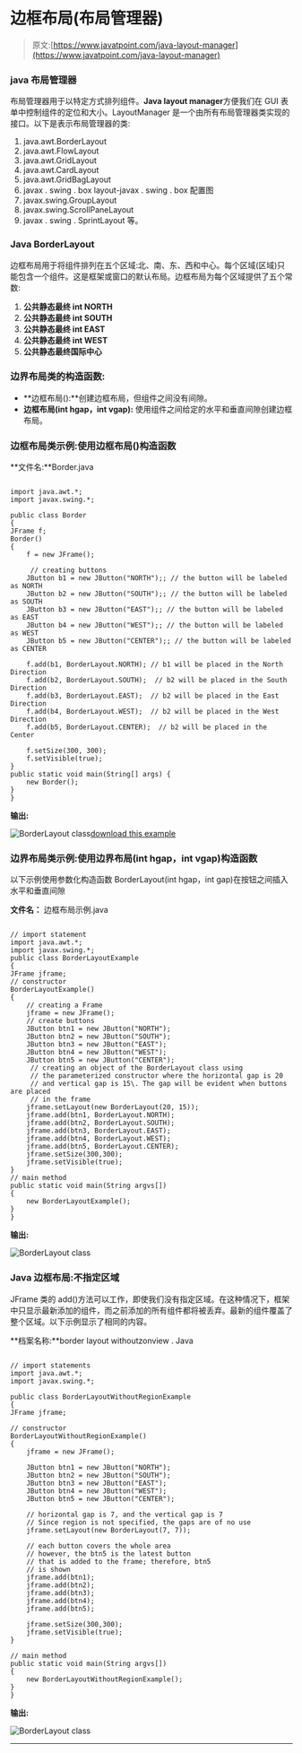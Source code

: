 # 边框布局(布局管理器)

> 原文:[https://www.javatpoint.com/java-layout-manager](https://www.javatpoint.com/java-layout-manager)

### java 布局管理器

布局管理器用于以特定方式排列组件。**Java layout manager**方便我们在 GUI 表单中控制组件的定位和大小。LayoutManager 是一个由所有布局管理器类实现的接口。以下是表示布局管理器的类:

1.  java.awt.BorderLayout
2.  java.awt.FlowLayout
3.  java.awt.GridLayout
4.  java.awt.CardLayout
5.  java.awt.GridBagLayout
6.  javax . swing . box layout-javax . swing . box 配置图
7.  javax.swing.GroupLayout
8.  javax.swing.ScrollPaneLayout
9.  javax . swing . SprintLayout 等。

### Java BorderLayout

边框布局用于将组件排列在五个区域:北、南、东、西和中心。每个区域(区域)只能包含一个组件。这是框架或窗口的默认布局。边框布局为每个区域提供了五个常数:

1.  **公共静态最终 int NORTH**
2.  **公共静态最终 int SOUTH**
3.  **公共静态最终 int EAST**
4.  **公共静态最终 int WEST**
5.  **公共静态最终国际中心**

### 边界布局类的构造函数:

*   **边框布局():**创建边框布局，但组件之间没有间隙。
*   **边框布局(int hgap，int vgap):** 使用组件之间给定的水平和垂直间隙创建边框布局。

### 边框布局类示例:使用边框布局()构造函数

**文件名:**Border.java

```

import java.awt.*;  
import javax.swing.*;  

public class Border 
{  
JFrame f;  
Border()
{  
    f = new JFrame();  

     // creating buttons
    JButton b1 = new JButton("NORTH");; // the button will be labeled as NORTH 
    JButton b2 = new JButton("SOUTH");; // the button will be labeled as SOUTH
    JButton b3 = new JButton("EAST");; // the button will be labeled as EAST
    JButton b4 = new JButton("WEST");; // the button will be labeled as WEST
    JButton b5 = new JButton("CENTER");; // the button will be labeled as CENTER

    f.add(b1, BorderLayout.NORTH); // b1 will be placed in the North Direction  
    f.add(b2, BorderLayout.SOUTH);  // b2 will be placed in the South Direction  
    f.add(b3, BorderLayout.EAST);  // b2 will be placed in the East Direction  
    f.add(b4, BorderLayout.WEST);  // b2 will be placed in the West Direction  
    f.add(b5, BorderLayout.CENTER);  // b2 will be placed in the Center  

    f.setSize(300, 300);  
    f.setVisible(true);  
}  
public static void main(String[] args) {  
    new Border();  
}  
}  

```

**输出:**

![BorderLayout class](../Images/b445e4aebdc0d9f4bd335afa38d99e70.png)[download this example](https://static.javatpoint.com/src/layout/BorderLayout.zip)

### 边界布局类示例:使用边界布局(int hgap，int vgap)构造函数

以下示例使用参数化构造函数 BorderLayout(int hgap，int gap)在按钮之间插入水平和垂直间隙

**文件名：** 边框布局示例.java

```

// import statement
import java.awt.*;  
import javax.swing.*;  
public class BorderLayoutExample
{	
JFrame jframe;  
// constructor
BorderLayoutExample()
{
    // creating a Frame	
    jframe = new JFrame();  
    // create buttons
    JButton btn1 = new JButton("NORTH");  
    JButton btn2 = new JButton("SOUTH");  
    JButton btn3 = new JButton("EAST"); 
    JButton btn4 = new JButton("WEST");  
    JButton btn5 = new JButton("CENTER");
     // creating an object of the BorderLayout class using 
     // the parameterized constructor where the horizontal gap is 20 
     // and vertical gap is 15\. The gap will be evident when buttons are placed 
     // in the frame
    jframe.setLayout(new BorderLayout(20, 15));
    jframe.add(btn1, BorderLayout.NORTH);  
    jframe.add(btn2, BorderLayout.SOUTH);  
    jframe.add(btn3, BorderLayout.EAST);  
    jframe.add(btn4, BorderLayout.WEST);  
    jframe.add(btn5, BorderLayout.CENTER);  
    jframe.setSize(300,300);  
    jframe.setVisible(true);  
}  
// main method
public static void main(String argvs[]) 
{  
    new BorderLayoutExample();  
}  
}  

```

**输出:**

![BorderLayout class](../Images/4bebb70c70e3e39cb4db47738b71d028.png)

### Java 边框布局:不指定区域

JFrame 类的 add()方法可以工作，即使我们没有指定区域。在这种情况下，框架中只显示最新添加的组件，而之前添加的所有组件都将被丢弃。最新的组件覆盖了整个区域。以下示例显示了相同的内容。

**档案名称:**border layout withoutzonview . Java

```

// import statements
import java.awt.*;  
import javax.swing.*;  

public class BorderLayoutWithoutRegionExample
{	
JFrame jframe;  

// constructor
BorderLayoutWithoutRegionExample()
{	
    jframe = new JFrame();  

    JButton btn1 = new JButton("NORTH");  
    JButton btn2 = new JButton("SOUTH");  
    JButton btn3 = new JButton("EAST"); 
    JButton btn4 = new JButton("WEST");  
    JButton btn5 = new JButton("CENTER");

    // horizontal gap is 7, and the vertical gap is 7
    // Since region is not specified, the gaps are of no use
    jframe.setLayout(new BorderLayout(7, 7));

    // each button covers the whole area
    // however, the btn5 is the latest button 
    // that is added to the frame; therefore, btn5 
    // is shown
    jframe.add(btn1);  
    jframe.add(btn2);  
    jframe.add(btn3);
    jframe.add(btn4);
    jframe.add(btn5);

    jframe.setSize(300,300);  
    jframe.setVisible(true);  
}  

// main method
public static void main(String argvs[]) 
{  
    new BorderLayoutWithoutRegionExample();  
}  
}  

```

**输出:**

![BorderLayout class](../Images/51f7e9c7ac621ad234aeaea3b07fa3f0.png)

* * *